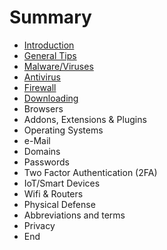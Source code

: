 # Summary

* [Introduction](README.md)
* [General Tips](general-tips.md)
* [Malware/Viruses](malwareviruses.md)
* [Antivirus](antivirus.md)
* [Firewall](firewall.md)
* [Downloading](downloading.md)
* Browsers
* Addons, Extensions & Plugins
* Operating Systems
* e-Mail
* Domains
* Passwords
* Two Factor Authentication \(2FA\)
* IoT/Smart Devices
* Wifi & Routers
* Physical Defense
* Abbreviations and terms
* Privacy
* End


